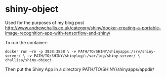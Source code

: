 # shiny-object

Used for the purposes of my blog post http://www.andrewchallis.co.uk/category/shiny/docker-creating-a-portable-image-recognition-app-with-tensorflow-and-shiny/

To run the container:

`docker run —rm -p 3838:3838 \
-v PATH/TO/SHINY/shinyapps:/srv/shiny-server/ \
-v PATH/TO/SHINY/shinylog/:/var/log/shiny-server/ \
challisa/shiny-object`

Then put the Shiny App in a directory PATH/TO/SHINY/shinyapps/appdir/<your-shiny-app>
